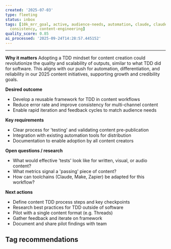 ```yaml
---
created: '2025-07-03'
type: fleeting
status: inbox
tags: [10k_mrr_goal, active, audience-needs, automation, claude, claude-make-zapier,
  consistency, content-engineering]
quality_score: 0.85
ai_processed: '2025-09-24T14:28:57.445152'
---
```





---


**Why it matters** Adopting a TDD mindset for content creation could revolutionize the quality and scalability of outputs, similar to what TDD did for software. This aligns with our push for automation, differentiation, and reliability in our 2025 content initiatives, supporting growth and credibility goals.

**Desired outcome**

- Develop a reusable framework for TDD in content workflows
- Reduce error rate and improve consistency for multi-channel content
- Enable rapid iteration and feedback cycles to match audience needs

**Key requirements**

- Clear process for 'testing' and validating content pre-publication
- Integration with existing automation tools for distribution
- Documentation to enable adoption by all content creators

**Open questions / research**

- What would effective 'tests' look like for written, visual, or audio content?
- What metrics signal a 'passing' piece of content?
- How can toolchains (Claude, Make, Zapier) be adapted for this workflow?

**Next actions**

- Define content TDD process steps and key checkpoints
- Research best practices for TDD outside of software
- Pilot with a single content format (e.g. Threads)
- Gather feedback and iterate on framework
- Document and share pilot findings with team

## Tag recommendations


